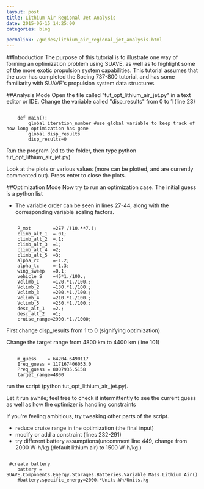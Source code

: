 ```yaml
---
layout: post
title: Lithium Air Regional Jet Analysis
date: 2015-06-15 14:25:00
categories: blog

permalink: /guides/lithium_air_regional_jet_analysis.html
---
```

<link rel="stylesheet" href="//cdn.jsdelivr.net/highlight.js/8.6/styles/default.min.css">
<script src="//cdn.jsdelivr.net/highlight.js/8.6/highlight.min.js"></script>
<script>hljs.initHighlightingOnLoad();</script>


##Introduction
The purpose of this tutorial is to illustrate one way of forming an optimization problem using SUAVE, as well as to highlight some of the more exotic propulsion system capabilities. This tutorial assumes that the user has completed the Boeing 737-800 tutorial, and has some familiarity with SUAVE's propulsion system data structures.

##Analysis Mode
 Open the file called "tut_opt_lithium_air_jet.py" in 
a text editor or IDE.
 Change the variable called "disp_results" from 0 to 1 (line 23)
<pre><code class="python">
    def main():
        global iteration_number #use global variable to keep track of how long optimization has gone
        global disp_results
        disp_results=0
</code></pre>

 Run the program (cd to the folder, then type python tut_opt_lithium_air_jet.py)

 Look at the plots or various values (more can be plotted, and are currently commented out). Press enter to close the plots.

##Optimization Mode
 Now try to run an optimization case. The initial guess is a python list

   * The variable order can be
seen in lines 27-44, along with the corresponding variable scaling factors.
<pre><code class="python">
    P_mot        =2E7 /(10.**7.);  
    climb_alt_1  =.01;  
    climb_alt_2  =.1;   
    climb_alt_3  =1;    
    climb_alt_4  =2;    
    climb_alt_5  =3;    
    alpha_rc     =-1.2; 
    alpha_tc     =-1.3; 
    wing_sweep   =0.1;  
    vehicle_S    =45*1./100.;   
    Vclimb_1     =120.*1./100.; 
    Vclimb_2     =130.*1./100.;  
    Vclimb_3     =200.*1./100.;  
    Vclimb_4     =210.*1./100.;  
    Vclimb_5     =230.*1./100.;  
    desc_alt_1   =2.;   
    desc_alt_2   =1;    
    cruise_range=2900.*1./1000; 
</code></pre> 

First change disp_results from 1 to 0 (signifying optimization)

Change the target range from 4800 km to 4400 km (line 101)
<pre><code class="python">
    m_guess    = 64204.6490117
    Ereq_guess = 117167406053.0
    Preq_guess = 8007935.5158
    target_range=4800 
</code></pre>

run the script (python tut_opt_lithium_air_jet.py).

Let it run awhile; feel free to check it intermittently to see the current guess as well as how the optimizer is handling constraints
  
If you're feeling ambitious, try tweaking other parts of the script.

 * reduce cruise range in the optimization (the final input)
 * modify or add a constraint (lines 232-291)
 * try different battery assumptions(uncomment line 449, change from 2000 W-h/kg (default lithium air) to 1500 W-h/kg.)
<pre><code class="python">
 #create battery
    battery = SUAVE.Components.Energy.Storages.Batteries.Variable_Mass.Lithium_Air()
    #battery.specific_energy=2000.*Units.Wh/Units.kg

</code></pre>
